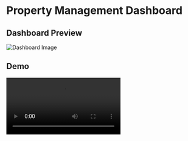 ﻿# Property Management Dashboard

## Dashboard Preview
![Dashboard Image](./https://github.com/abhishek1511/Property-Management-Dashboard/blob/main/Screenshot%202024-10-06%20141211.png)

## Demo
![Dashboard Demo](./https://github.com/abhishek1511/Property-Management-Dashboard/blob/main/Screen%20Recording%202024-10-06%20141958.mp4)
